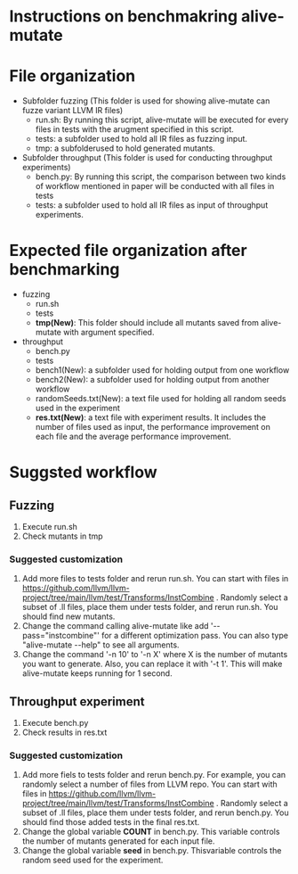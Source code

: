 Instructions on benchmakring alive-mutate
=====


# File organization
* Subfolder fuzzing (This folder is used for showing alive-mutate can fuzze variant LLVM IR files)
  + run.sh:  By running this script, alive-mutate will be executed for every files in tests with the arugment specified in this script.
  + tests: a subfolder used to hold all IR files as fuzzing input.
  + tmp: a subfolderused to hold generated mutants.
* Subfolder throughput (This folder is used for conducting throughput experiments)
  + bench.py: By running this script, the comparison between two kinds of workflow mentioned in paper will be conducted with all files in tests
  + tests: a subfolder used to hold all IR files as input of throughput experiments.


# Expected file organization after benchmarking
* fuzzing
  + run.sh
  + tests
  + **tmp(New)**: This folder should include all mutants saved from alive-mutate with argument specified.
* throughput
  + bench.py
  + tests
  + bench1(New): a subfolder used for holding output from one workflow
  + bench2(New): a subfolder used for holding output from another workflow
  + randomSeeds.txt(New): a text file used for holding all random seeds used in the experiment
  + **res.txt(New)**: a text file with experiment results. It includes the number of files used as input, the performance improvement on each file and the average performance improvement.


# Suggsted workflow
## Fuzzing
1. Execute run.sh
2. Check mutants in tmp
### Suggested customization
1. Add more files to tests folder and rerun run.sh. You can start with files in https://github.com/llvm/llvm-project/tree/main/llvm/test/Transforms/InstCombine . Randomly select a subset of .ll files, place them under tests folder, and rerun run.sh. You should find new mutants.
2. Change the command calling alive-mutate like add '--pass="instcombine"' for a different optimization pass. You can also type "alive-mutate --help" to see all arguments.
3. Change the command '-n 10' to '-n X' where X is the number of mutants you want to generate. Also, you can replace it with '-t 1'. This will make alive-mutate keeps running for 1 second.


## Throughput experiment
1. Execute bench.py
2. Check results in res.txt
### Suggested customization
1. Add more fiels to tests folder and rerun bench.py. For example, you can randomly select a number of files from LLVM repo. You can start with files in https://github.com/llvm/llvm-project/tree/main/llvm/test/Transforms/InstCombine . Randomly select a subset of .ll files, place them under tests folder, and rerun bench.py. You should find those added tests in the final res.txt. 
2. Change the global variable **COUNT** in bench.py. This variable controls the number of mutants generated for each input file.
3. Change the global variable **seed** in bench.py. Thisvariable controls the random seed used for the experiment.

